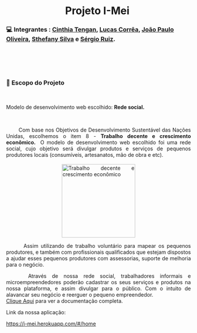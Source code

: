 <h1 style="text-align: center;"><strong>Projeto I-Mei&nbsp;</strong></h1>
<h3><strong>💻 </strong><strong>Integrantes : <a href="https://github.com/cinthiatengan" target="_blank">Cinthia Tengan</a>, <a href="https://github.com/CorreaArams" target="_blank">Lucas Corr&ecirc;a</a>, <a href="https://github.com/JoaoPauloO" target="_blank">Jo&atilde;o Paulo Oliveira</a>, <a href="https://github.com/sthefany0011" target="_blank">Sthefany Silva</a> e <a href="https://github.com/ruizseh" target="_blank">S&eacute;rgio Ruiz</a>.</strong></h3>
<p>&nbsp;</p>
<h3><strong>&nbsp;</strong></h3>
<h3><strong>🎯 </strong><strong>Escopo do Projeto</strong></h3>
<p>&nbsp;</p>
<p><span style="font-weight: 400;">Modelo de desenvolvimento web escolhido: <strong>Rede social.</strong></span></p>
<p>&nbsp;</p>
<p style="text-align: justify;"><span style="font-weight: 400;">&nbsp; &nbsp; &nbsp; &nbsp;Com base nos Objetivos de Desenvolvimento Sustent&aacute;vel das Na&ccedil;&otilde;es Unidas, escolhemos o item 8 - </span><strong>Trabalho decente e crescimento econ&ocirc;mico. </strong><span style="font-weight: 400;">&nbsp;O modelo de desenvolvimento web escolhido foi uma rede social, cujo objetivo ser&aacute; divulgar produtos e servi&ccedil;os de pequenos produtores locais (consum&iacute;veis, artesanatos, m&atilde;o de obra e etc).&nbsp;</span>&nbsp; <br /><br /><img style="display: block; margin-left: auto; margin-right: auto;" src="https://portal.trt12.jus.br/sites/default/files/inline-images/8%20ods.png" alt="Trabalho decente e crescimento econ&ocirc;mico" width="200" height="200" /></p>
<p style="text-align: justify;"><span style="font-weight: 400;">&nbsp; &nbsp; &nbsp; &nbsp;Assim utilizando de trabalho volunt&aacute;rio para mapear os pequenos produtores, e tamb&eacute;m com profissionais qualificados que estejam dispostos a ajudar esses pequenos produtores com assessorias, suporte de melhoria para o neg&oacute;cio.&nbsp;&nbsp;&nbsp;</span></p>
<p style="text-align: justify;"><span style="font-weight: 400;">&nbsp; &nbsp; Atrav&eacute;s de nossa rede social, trabalhadores informais e microempreendedores poder&atilde;o cadastrar os seus servi&ccedil;os e produtos na nossa plataforma, e assim divulgar para o p&uacute;blico. Com o intuito de alavancar seu neg&oacute;cio e reerguer o pequeno empreendedor. <a href="https://github.com/sthefany0011/I-mei/tree/master/Documenta%C3%A7%C3%A3o" target="_blank">
  <br>
  Clique Aqui</a> para ver a documentação completa.
  
  Link da nossa aplicação:
  
  
  
  <a href="https://i-mei.herokuapp.com/#/home" target="_blank">https://i-mei.herokuapp.com/#/home</a>
  
